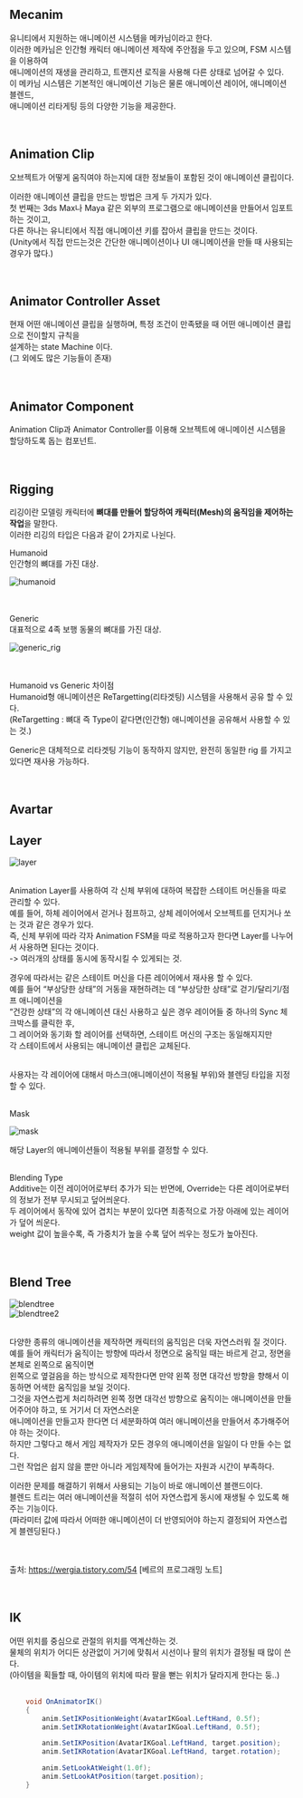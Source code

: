 ## Mecanim
유니티에서 지원하는 애니메이션 시스템을 메카님이라고 한다.<br>
이러한 메카님은 인간형 캐릭터 애니메이션 제작에 주안점을 두고 있으며, FSM 시스템을 이용하여<br>
애니메이션의 재생을 관리하고, 트랜지션 로직을 사용해 다른 상태로 넘어갈 수 있다.<br>
이 메카님 시스템은 기본적인 애니메이션 기능은 물론 애니메이션 레이어, 애니메이션 블렌드,<br>
애니메이션 리타게팅 등의 다양한 기능을 제공한다.<br>
<br>
<br>

## Animation Clip
오브젝트가 어떻게 움직여야 하는지에 대한 정보들이 포함된 것이 애니메이션 클립이다.<br>

이러한 애니메이션 클립을 만드는 방법은 크게 두 가지가 있다.<br>
첫 번째는 3ds Max나 Maya 같은 외부의 프로그램으로 애니메이션을 만들어서 임포트 하는 것이고,<br>
다른 하나는 유니티에서 직접 애니메이션 키를 잡아서 클립을 만드는 것이다.<br>
(Unity에서 직접 만드는것은 간단한 애니메이션이나 UI 애니메이션을 만들 때 사용되는 경우가 많다.)<br>
<br>
<br>

## Animator Controller Asset
현재 어떤 애니메이션 클립을 실행하며, 특정 조건이 만족됐을 때 어떤 애니메이션 클립으로 전이할지 규칙을<br>
설계하는 state Machine 이다.<br>
(그 외에도 많은 기능들이 존재)<br>
<br>
<br>

## Animator Component
Animation Clip과 Animator Controller를 이용해 오브젝트에 애니메이션 시스템을 할당하도록 돕는 컴포넌트.<br>
<br>
<br>


## Rigging
리깅이란 모델링 캐릭터에 **뼈대를 만들어 할당하여 캐릭터(Mesh)의 움직임을 제어하는 작업**을 말한다.<br>
이러한 리깅의 타입은 다음과 같이 2가지로 나뉜다.<br>

Humanoid<br>
인간형의 뼈대를 가진 대상.<br>

![humanoid](https://user-images.githubusercontent.com/43705434/126112936-2f6e3bf9-e8f3-4684-8427-80ea6c448af4.PNG)<br>
<br>
<br>

Generic<br>
대표적으로 4족 보행 동물의 뼈대를 가진 대상.<br>

![generic_rig](https://user-images.githubusercontent.com/43705434/126112941-783dfe87-b67a-4eaf-9e5a-d5485969f3fe.PNG)<br>
<br>
<br>

Humanoid vs Generic 차이점<br>
Humanoid형 애니메이션은 ReTargetting(리타겟팅) 시스템을 사용해서 공유 할 수 있다.<br>
(ReTargetting : 뼈대 즉 Type이 같다면(인간형) 애니메이션을 공유해서 사용할 수 있는 것.)<br>

Generic은 대체적으로 리타겟팅 기능이 동작하지 않지만, 완전히 동일한 rig 를 가지고 있다면 재사용 가능하다.<br>
<br>
<br>

## Avartar

## Layer

![layer](https://user-images.githubusercontent.com/43705434/126112929-2858c187-db4d-411e-9ea5-65d2dbc110ef.PNG)<br>
<br>

Animation Layer를 사용하여 각 신체 부위에 대하여 복잡한 스테이트 머신들을 따로 관리할 수 있다.<br>
예를 들어, 하체 레이어에서 걷거나 점프하고, 상체 레이어에서 오브젝트를 던지거나 쏘는 것과 같은 경우가 있다.<br>
즉, 신체 부위에 따라 각자 Animation FSM을 따로 적용하고자 한다면 Layer를 나누어서 사용하면 된다는 것이다.<br>
-> 여러개의 상태를 동시에 동작시킬 수 있게되는 것.<br>

경우에 따라서는 같은 스테이트 머신을 다른 레이어에서 재사용 할 수 있다.<br>
예를 들어 “부상당한 상태”의 거동을 재현하려는 데 “부상당한 상태”로 걷기/달리기/점프 애니메이션을<br>
“건강한 상태”의 각 애니메이션 대신 사용하고 싶은 경우 레이어들 중 하나의 Sync 체크박스를 클릭한 후,<br>
그 레이어와 동기화 할 레이어를 선택하면, 스테이트 머신의 구조는 동일해지지만<br>
각 스테이트에서 사용되는 애니메이션 클립은 교체된다.<br>
<br>

사용자는 각 레이어에 대해서 마스크(애니메이션이 적용될 부위)와 블렌딩 타입을 지정할 수 있다.<br>
<br>

Mask<br>

![mask](https://user-images.githubusercontent.com/43705434/126112934-14894b8b-7647-4bff-93ef-6d6e35c22a88.PNG)<br>

해당 Layer의 애니메이션들이 적용될 부위를 결정할 수 있다.<br>
<br>

Blending Type<br>
Additive는 이전 레이어어로부터 추가가 되는 반면에, Override는 다른 레이어로부터의 정보가 전부 무시되고 덮어씌운다.<br>
두 레이어에서 동작에 있어 겹치는 부분이 있다면 최종적으로 가장 아래에 있는 레이어가 덮어 씌운다.<br>
weight 값이 높을수록, 즉 가중치가 높을 수록 덮어 씌우는 정도가 높아진다.<br>
<br>
<br>

## Blend Tree

![blendtree](https://user-images.githubusercontent.com/43705434/126112943-2dad911e-c9cf-486d-a3ad-0ff7baf1f5f6.PNG)<br>
![blendtree2](https://user-images.githubusercontent.com/43705434/126112946-8de6c998-779f-4e92-b549-b184634de6ca.PNG)<br>
<br>

다양한 종류의 애니메이션을 제작하면 캐릭터의 움직임은 더욱 자연스러워 질 것이다.<br>
예를 들어 캐릭터가 움직이는 방향에 따라서 정면으로 움직일 때는 바르게 걷고, 정면을 본체로 왼쪽으로 움직이면<br>
왼쪽으로 옆걸음을 하는 방식으로 제작한다면 만약 왼쪽 정면 대각선 방향을 향해서 이동하면 어색한 움직임을 보일 것이다.<br>
그것을 자연스럽게 처리하려면 왼쪽 정면 대각선 방향으로 움직이는 애니메이션을 만들어주어야 하고, 또 거기서 더 자연스러운<br>
애니메이션을 만들고자 한다면 더 세분화하여 여러 애니메이션을 만들어서 추가해주어야 하는 것이다.<br>
하지만 그렇다고 해서 게임 제작자가 모든 경우의 애니메이션을 일일이 다 만들 수는 없다.<br>
그런 작업은 쉽지 않을 뿐만 아니라 게임제작에 들어가는 자원과 시간이 부족하다.<br>

이러한 문제를 해결하기 위해서 사용되는 기능이 바로 애니메이션 블랜드이다.<br>
블렌드 트리는 여러 애니메이션을 적절히 섞어 자연스럽게 동시에 재생될 수 있도록 해주는 기능이다.<br>
(파라미터 값에 따라서 어떠한 애니메이션이 더 반영되어야 하는지 결정되어 자연스럽게 블렌딩된다.)<br>
<br>
<br>

출처: https://wergia.tistory.com/54 [베르의 프로그래밍 노트]<br>
<br>
<br>

## IK
어떤 위치를 중심으로 관절의 위치를 역계산하는 것.<br>
물체의 위치가 어디든 상관없이 거기에 맞춰서 시선이나 팔의 위치가 결정될 때 많이 쓴다.<br>
(아이템을 획들할 때, 아이템의 위치에 따라 팔을 뻗는 위치가 달라지게 한다는 둥..)<br>
<br>

```c#
    void OnAnimatorIK()  
    {
        anim.SetIKPositionWeight(AvatarIKGoal.LeftHand, 0.5f);  
        anim.SetIKRotationWeight(AvatarIKGoal.LeftHand, 0.5f); 

        anim.SetIKPosition(AvatarIKGoal.LeftHand, target.position);  
        anim.SetIKRotation(AvatarIKGoal.LeftHand, target.rotation); 

        anim.SetLookAtWeight(1.0f);
        anim.SetLookAtPosition(target.position);
    }
```
<br>
<br>
